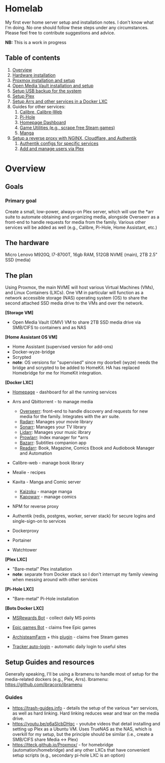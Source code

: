 # Homelab
My first ever home server setup and installation notes. I don't know what I'm doing. No one should follow these steps under any circumstances. Please feel free to contribute suggestions and advice.

**NB:** This is a work in progress

## Table of contents

1. [Overview](#Overview])
2. [Hardware installation](Hardware.md)
3. [Proxmox installation and setup](Proxmox.md)
4. [Open Media Vault installation and setup](OMV.md)
5. [Setup USB backup for the system](#Backups.md)
6. [Setup Plex](Plex/PlexLXC.md)
7. [Setup Arrs and other services in a Docker LXC](Plex/Arrs.md)
8. Guides for other services:
   1. [Calibre, Calibre-Web](Services/Media_Calibre.md)
   2. [Pi-Hole](Services/Home_Utilities.md)
   3. [Homepage Dashboard](Services/Dashboards_Homepage.md)
   4. [Game Utilities (e.g., scrape free Steam games)](Services/Game_Utilities.md)
   5. [Manga](Services/Manga.md)
9. [Setup a reverse proxy with NGINX, Cloudflare, and Authentik](Network/Reverse.md)
   1. [Authentik configs for specific services](Network/Authentik_Configs.md)
   2. [Add and manage users via Plex](Network/Users.md)

# Overview

## Goals

### Primary goal

Create a small, low-power, always-on Plex server, which will use the *arr suite to automate obtaining and organizing media, alongside Overseerr as a front-end to handle requests for media from the family. Various other services will be added as well (e.g., Calibre, Pi-Hole, Home Assistant, etc.)

## The hardware

Micro Lenovo M920Q, I7-8700T, 16gb RAM, 512GB NVME (main), 2TB 2.5" SSD (media)

## The plan

Using Proxmox, the main NVME will host various Virtual Machines (VMs), and Linux Containers (LXCs). One VM in particular will function as a network accessible storage (NAS) operating system (OS) to share the second attached SSD media drive to the VMs and over the network. 

**[Storage VM]**

- Open Media Vault (OMV) VM to share 2TB SSD media drive via SMB/CIFS to containers and as NAS

**[Home Assistant OS VM]**

- Home Assistant (supervised version for add-ons)
- Docker-wyze-bridge
- Scrypted
- **note**: OS versions for "supervised" since my doorbell (wyze) needs the bridge and scrypted to be added to HomeKit. HA has replaced Homebridge for me for HomeKit integration.

**[Docker LXC]**

- [Homepage](https://github.com/benphelps/homepage) - dashboard for all the running services
- Arrs and Qbittorrent - to manage media
  - [Overseerr](https://overseerr.dev): front-end to handle discovery and requests for new media for the family. Integrates with the arr suite.
  - [Radarr](https://github.com/Radarr/Radarr): Manages your movie library
  - [Sonarr](https://github.com/Sonarr/Sonarr): Manages your TV library
  - [Lidarr](https://github.com/lidarr/Lidarr): Manages your music ilbrary
  - [Prowlarr](https://github.com/Prowlarr/Prowlarr): Index manager for *arrs
  - [Bazarr](https://www.bazarr.media): Subtitles companion app
  - [Readarr](https://github.com/Readarr/Readarr): Book, Magazine, Comics Ebook and Audiobook Manager and Automation

- Calibre-web - manage book library
- Mealie - recipes
- Kavita - Manga and Comic server
  - [Kaizoku](https://github.com/oae/kaizoku) - manage manga 
  - [Kapowarr](https://casvt.github.io/Kapowarr) - manage comics

- NPM for reverse proxy
- Authentik (redis, postgres, worker, server stack) for secure logins and single-sign-on to services
- Dockerproxy
- Portainer
- Watchtower

**[Plex LXC]**

- "Bare-metal" Plex installation
- **note**: separate from Docker stack so I don't interrupt my family viewing when messing around with other services

**[Pi-Hole LXC]**

- "Bare-metal" Pi-Hole installation

**[Bots Docker LXC]**

- [MSRewards Bot](https://github.com/thearyadev/MSRF) - collect daily MS points

- [Epic games Bot](https://github.com/claabs/epicgames-freegames-node) - claims free Epic games

- [ArchisteamFarm](https://github.com/JustArchiNET/ArchiSteamFarm) + this [plugin](https://github.com/maxisoft/ASFFreeGames) - claims free Steam games

- [Tracker auto-login](https://github.com/mastiffmushroom/TrackerAutoLogin) - automatic daily login to useful sites

  

## Setup Guides and resources

Generally speaking, I'll be using a Ibramenu to handle most of setup for the media-related dockers (e.g., Plex, Arrs). Ibramenu: https://github.com/ibracorp/ibramenu

### Guides

- https://trash-guides.info - details the setup of the various *arr services, as well as hard linking. Hard linking reduces wear and tear on the media drive. 
- https://youtu.be/p6aSlcbDHqc - youtube videos that detail installing and setting up Plex as a Ubuntu VM. Uses TrueNAS as the NAS, which is overkill for my setup, but the principle should be similar (i.e., create a SMB/CIFS share Media <-> Plex)
- https://tteck.github.io/Proxmox/ - for homebridge (automation/homebridge) and any other LXCs that have convenient setup scripts (e.g., secondary pi-hole LXC is an option)

